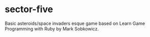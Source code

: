 # sector-five
Basic asteroids/space invaders esque game based on Learn Game Programming with Ruby by Mark Sobkowicz.

